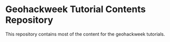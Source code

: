 # Geohackweek Tutorial Contents Repository

This repository contains most of the content for the geohackweek tutorials.
